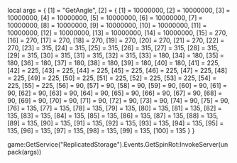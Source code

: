 local args = {
    [1] = "GetAngle",
    [2] = {
        [1] = 10000000,
        [2] = 10000000,
        [3] = 10000000,
        [4] = 10000000,
        [5] = 10000000,
        [6] = 10000000,
        [7] = 10000000,
        [8] = 10000000,
        [9] = 10000000,
        [10] = 10000000,
        [11] = 10000000,
        [12] = 10000000,
        [13] = 10000000,
        [14] = 10000000,
        [15] = 270,
        [16] = 270,
        [17] = 270,
        [18] = 270,
        [19] = 270,
        [20] = 270,
        [21] = 270,
        [22] = 270,
        [23] = 315,
        [24] = 315,
        [25] = 315,
        [26] = 315,
        [27] = 315,
        [28] = 315,
        [29] = 315,
        [30] = 315,
        [31] = 315,
        [32] = 315,
        [33] = 180,
        [34] = 180,
        [35] = 180,
        [36] = 180,
        [37] = 180,
        [38] = 180,
        [39] = 180,
        [40] = 180,
        [41] = 225,
        [42] = 225,
        [43] = 225,
        [44] = 225,
        [45] = 225,
        [46] = 225,
        [47] = 225,
        [48] = 225,
        [49] = 225,
        [50] = 225,
        [51] = 225,
        [52] = 225,
        [53] = 225,
        [54] = 225,
        [55] = 225,
        [56] = 90,
        [57] = 90,
        [58] = 90,
        [59] = 90,
        [60] = 90,
        [61] = 90,
        [62] = 90,
        [63] = 90,
        [64] = 90,
        [65] = 90,
        [66] = 90,
        [67] = 90,
        [68] = 90,
        [69] = 90,
        [70] = 90,
        [71] = 90,
        [72] = 90,
        [73] = 90,
        [74] = 90,
        [75] = 90,
        [76] = 135,
        [77] = 135,
        [78] = 135,
        [79] = 135,
        [80] = 135,
        [81] = 135,
        [82] = 135,
        [83] = 135,
        [84] = 135,
        [85] = 135,
        [86] = 135,
        [87] = 135,
        [88] = 135,
        [89] = 135,
        [90] = 135,
        [91] = 135,
        [92] = 135,
        [93] = 135,
        [94] = 135,
        [95] = 135,
        [96] = 135,
        [97] = 135,
        [98] = 135,
        [99] = 135,
        [100] = 135
    }
}

game:GetService("ReplicatedStorage").Events.GetSpinRot:InvokeServer(unpack(args))
